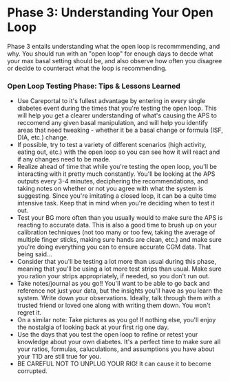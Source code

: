 # Phase 3: Understanding Your Open Loop

Phase 3 entails understanding what the open loop is recommmending, and why. You should run with an "open loop" for enough days to decde what your max basal setting should be, and also observe how often you disagree or decide to counteract what the loop is recommending.

### Open Loop Testing Phase: Tips & Lessons Learned 

* Use Careportal to it's fullest advantage by entering in every single diabetes event during the times that you're testing the open loop. This will help you get a clearer understanding of what's causing the APS to reccomend any given basal manipulation, and will help you identify areas that need tweaking - whether it be a basal change or formula (ISF, DIA, etc.) change. 
* If possible, try to test a variety of different scenarios (high activity, eating out, etc.) with the open loop so you can see how it will react and if any changes need to be made.
* Realize ahead of time that while you're testing the open loop, you'll be interacting with it pretty much constantly. You'll be looking at the APS outputs every 3-4 minutes, deciphering the recommendations, and taking notes on whether or not you agree with what the system is suggesting. Since you're imitating a closed loop, it can be a quite time intensive task. Keep that in mind when you're deciding when to test it out. 
* Test your BG more often than you usually would to make sure the APS is reacting to accurate data. This is also a good time to brush up on your calibration techniques (not too many or too few, taking the average of multiple finger sticks, making sure hands are clean, etc.) and make sure you're doing everything you can to ensure accurate CGM data. That being said...
* Consider that you'll be testing a lot more than usual during this phase, meaning that you'll be using a lot more test strips than usual. Make sure you ration your strips appropriately, if needed, so you don't run out. 
* Take notes/journal as you go!! You'll want to be able to go back and reference not just your data, but the insights you'll have as you learn the system. Write down your observations. Ideally, talk through them with a trusted friend or loved one along with writing them down. You won't regret it. 
* On a similar note: Take pictures as you go! If nothing else, you'll enjoy the nostalgia of looking back at your first rig one day. 
* Use the days that you test the open loop to refine or retest your knowledge about your own diabetes. It's a perfect time to make sure all your ratios, formulas, caluculations, and assumptions you have about your T1D are still true for you. 
* BE CAREFUL NOT TO UNPLUG YOUR RIG! It can cause it to become corrupted. 
